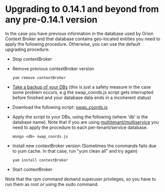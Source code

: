 # Upgrading to 0.14.1 and beyond from any pre-0.14.1 version

In the case you have previous information in the database used by Orion
Context Broker and that database contains geo-located entities you need
to apply the following procedure. Otherwise, you can use the default
upgrading procedure.

-   Stop contextBroker
-   Remove previous contextBroker version

        yum remove contextBroker

-   [Take a backup of your
    DBs](database_admin.md#backup) (this is just a
    safety measure in the case some problem occurs, e.g the
    swap\_coords.js script gets interrupted before finished and your
    database data ends in a incoherent status)
-   Download the following script:
    [swap\_coords.js](https://github.com/telefonicaid/fiware-orion/tree/0.14.1-FIWARE-3.5.1/scripts/managedb/swap_coords.js)
-   Apply the script to your DBs, using the following (where 'db' is the
    database name). Note that if you are using
    [multitenant/multiservice](database_admin.md#multiservice/multitenant-database-separation)
    you need to apply the procedure to each per-tenant/service database.

        mongo <db> swap_coords.js

-   Install new contextBroker version (Sometimes the commands fails due
    to yum cache. In that case, run "yum clean all" and try again)

        yum install contextBroker

-   Start contextBroker

Note that the rpm command demand superuser privileges, so you have to
run them as root or using the sudo command.